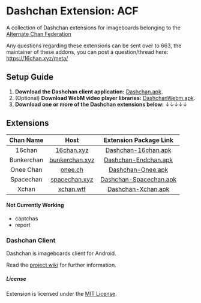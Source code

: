 # Dashchan Extension: ACF

A collection of Dashchan extensions for imageboards belonging to the [Alternate Chan Federation](http://imageboard.net/)

Any questions regarding these extensions can be sent over to 663, the maintainer of these addons, you can post a question/thread here: https://16chan.xyz/meta/

## Setup Guide
1. **Download the Dashchan client application:** [Dashchan.apk](https://github.com/Mishiranu/Dashchan-Extensions/raw/master/update/package/Dashchan.apk).
2. (Optional) **Download WebM video player libraries:** [DashchanWebm.apk](https://github.com/Mishiranu/Dashchan-Extensions/raw/master/update/package/DashchanWebm.apk).
3. **Download one or more of the Dashchan extensions below:** ↓↓↓↓↓ 

## Extensions

| Chan Name       | Host                 | Extension Package Link                                                                                                                |
| :-------------: | :------------------: | :-----------------------------------------------------------------------------------------------------------------------------------: |
| 16chan        | [16chan.xyz](https://www.16chan.xyz/)         | [Dashchan-16chan.apk](https://github.com/maksrago/Dashchan-Extensions-ACF/releases/download/16chan/Dashchan-16chan.apk)    
|Bunkerchan|[bunkerchan.xyz](https://bunkerchan.xyz/)|[Dashchan-Endchan.apk](https://github.com/maksrago/Dashchan-Extensions-ACF/releases/download/Bunkerchan/Dashchan-Bunkerchan.apk)|
|Onee Chan|[onee.ch](https://onee.ch/)|[Dashchan-Onee.apk](https://github.com/maksrago/Dashchan-Extensions-ACF/releases/download/Oneechan/Dashchan-Oneech.apk)|
|Spacechan|[spacechan.xyz](https://spacechan.xyz/)|[Dashchan-Spacechan.apk](https://github.com/maksrago/Dashchan-Extensions-ACF/releases/download/Spacechan/Dashchan-Spacechan.apk)|
|Xchan|[xchan.wtf](https://xchan.wtf/)|[Dashchan-Xchan.apk](https://github.com/maksrago/Dashchan-Extensions-ACF/releases/download/Xchan/Dashchan-Xchan.apk)|


#### Not Currently Working
* captchas
* report

### Dashchan Client

Dashchan is imageboards client for Android.

Read the [project wiki](https://github.com/Mishiranu/Dashchan/wiki) for further information.

##### License

Extension is licensed under the [MIT License](LICENSE).
